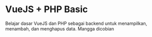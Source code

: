 # VueJS + PHP Basic
Belajar dasar VueJS dan PHP sebagai backend untuk menampilkan, menambah, dan menghapus data.
Mangga dicobian

